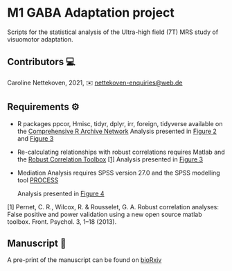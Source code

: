 # M1 GABA Adaptation project
Scripts for the statistical analysis of the Ultra-high field (7T) MRS study of visuomotor adaptation.

## Contributors 💻
Caroline Nettekoven, 2021, ✉️ nettekoven-enquiries@web.de

## Requirements ⚙️
* R packages ppcor, Hmisc, tidyr, dplyr, irr, foreign, tidyverse available on the [Comprehensive R Archive Network](https://cran.r-project.org) 
  Analysis presented in [Figure 2](https://www.biorxiv.org/content/10.1101/2020.12.22.423981v2.full) and [Figure 3](https://www.biorxiv.org/content/10.1101/2020.12.22.423981v2.full)
* Re-calculating relationships with robust correlations requires Matlab and the [Robust Correlation Toolbox](https://sourceforge.net/projects/robustcorrtool/files/) [[1]](#1) 
  Analysis presented in [Figure 3](https://www.biorxiv.org/content/10.1101/2020.12.22.423981v2.full)
* Mediation Analysis requires SPSS version 27.0 and the SPSS modelling tool [PROCESS](https://www.processmacro.org/index.html)
  
  Analysis presented in [Figure 4](https://www.biorxiv.org/content/10.1101/2020.12.22.423981v2.full)

<a id="1">[1]</a> 
Pernet, C. R., Wilcox, R. & Rousselet, G. A. Robust correlation analyses: False positive and power validation using a new open source matlab toolbox. Front. Psychol. 3, 1–18 (2013).

## Manuscript 📖
A pre-print of the manuscript can be found on [bioRxiv](https://doi.org/10.1101/2020.12.22.423981)

<!-- ## Talks 📈
For a presentation of the results, please see this talk recording from MLMC 2020 [video](https://youtu.be/neCyO5tN754?t=8816) -->
